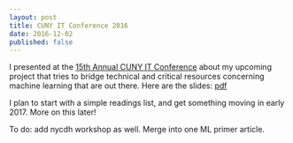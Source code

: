 ```yaml
---
layout: post
title: CUNY IT Conference 2016
date: 2016-12-02 
published: false
---
```


I presented at the [15th Annual CUNY IT Conference](http://www.centerdigitaled.com/events/CUNY-IT-Conference.html) about my upcoming project that tries to bridge technical and critical resources concerning machine learning that are out there. Here are the slides: [pdf]({{site.baseurl}}/assets/cunyitconference16_koh.pdf)

I plan to start with a simple readings list, and get something moving in early 2017. More on this later!

To do: add nycdh workshop as well. Merge into one ML primer article.